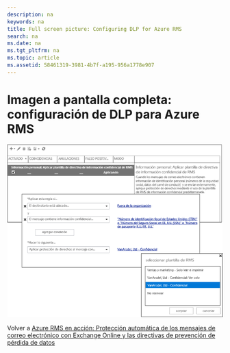 ```yaml
---
description: na
keywords: na
title: Full screen picture: Configuring DLP for Azure RMS
search: na
ms.date: na
ms.tgt_pltfrm: na
ms.topic: article
ms.assetid: 58461319-3981-4b7f-a195-956a1778e907
---
```

# Imagen a pantalla completa: configuraci&#243;n de DLP para Azure RMS
![](../Image/AzRMS_DLPExample.png)

Volver a [Azure RMS en acción: Protección automática de los mensajes de correo electrónico con Exchange Online y las directivas de prevención de pérdida de datos](http://technet.microsoft.com/library/jj585026.aspx)


